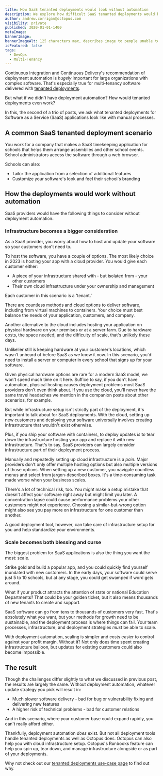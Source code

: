 ```yaml
---
title: How SaaS tenanted deployments would look without automation
description: We explore how difficult SaaS tenanted deployments would be if we didn't have automation.
author: andrew.corrigan@octopus.com
visibility: private
published: 3020-01-01-1400
metaImage: 
bannerImage: 
bannerImageAlt: 125 characters max, describes image to people unable to see it.
isFeatured: false
tags: 
  - DevOps
  - Multi-Tenancy
---
```


Continuous Integration and Continuous Delivery's recommendation of deployment automation is *hugely* important for large organizations with complex software. That's especially true for multi-tenancy software delivered with [tenanted deployments](https://octopus.com/blog/what-are-tenanted-deployments).

But what if we didn't have deployment automation? How would tenanted deployments even work?

In this, the second of a trio of posts, we ask what tenanted deployments for Software as a Service (SaaS) applications look like with manual processes.

## A common SaaS tenanted deployment scenario

You work for a company that makes a SaaS timekeeping application for schools that helps them arrange assemblies and other school events. School administrators access the software through a web browser.

Schools can also:

- Tailor the application from a selection of additional features
- Customize your software's look and feel their school's branding

## How the deployments would work without automation

SaaS providers would have the following things to consider without deployment automation.

### Infrastructure becomes a bigger consideration

As a SaaS provider, you worry about how to host and update your software so your customers don't need to.

To host the software, you have a couple of options. The most likely choice in 2023 is hosting your app with a cloud provider. You would give each customer either:

- A piece of your infrastructure shared with - but isolated from - your other customers
- Their own cloud infrastructure under your ownership and management

Each customer in this scenario is a 'tenant.'

There are countless methods and cloud options to deliver software, including from virtual machines to containers. Your choice must best balance the needs of your application, customers, and company.

Another alternative to the cloud includes hosting your application on physical hardware on your premises or at a server farm. Due to hardware costs, the space needed, and the difficulty of scale, that's unlikely these days.

Unlikelier still is keeping hardware at your customer's locations, which wasn't unheard of before SaaS as we know it now. In this scenario, you'd need to install a server or computer in every school that signs up for your software.

Given physical hardware options are rare for a modern SaaS model, we won't spend much time on it here. Suffice to say, if you don't have automation, physical hosting causes deployment problems most SaaS providers don't even think about. If you use the cloud, you'll never have the same travel headaches we mention in the companion posts about other scenarios, for example.

But while infrastructure setup isn't strictly part of the deployment, it's important to talk about for SaaS deployments. With the cloud, setting up new customers and deploying your software universally involves creating infrastructure that wouldn't exist otherwise.

Plus, if you ship your software with containers, to deploy updates *is* to tear down the infrastructure hosting your app and replace it with new infrastructure. That's to say, SaaS providers can largely consider infrastructure part of their deployment process.

Manually and repeatedly setting up cloud infrastructure is a *pain*. Major providers don't only offer multiple hosting options but also multiple versions of those options. When setting up a new customer, you navigate countless menus and select from jargon-described boxes. It's a time-consuming task made worse when your business scales.

There's a lot of technical risk, too. You might make a setup mistake that doesn't affect your software right away but might limit you later. A concentration lapse could cause performance problems your other customers might not experience. Choosing a similar-but-wrong option might also see you pay more on infrastructure for one customer than another.

A good deployment tool, however, can take care of infrastructure setup for you and help standardize your environments.

### Scale becomes both blessing and curse

The biggest problem for SaaS applications is also the thing you want the most: scale.

Strike gold and build a popular app, and you could quickly find yourself inundated with new customers. In the early days, your software could serve just 5 to 10 schools, but at any stage, you could get swamped if word gets around.

What if your product attracts the attention of state or national Education Departments? That could be your golden ticket, but it also means thousands of new tenants to create and support.

SaaS software can go from tens to thousands of customers very fast. That's absolutely what you want, but your methods for growth need to be sustainable, and the deployment process is where things can fail. Your team processes, infrastructure, and deployment strategies *must* be able to scale.

With deployment automation, scaling is simpler and costs easier to control against your profit margin. Without it? Not only does time spent creating infrastructure balloon, but updates for existing customers could also become impossible.

## The result

Though the challenges differ slightly to what we discussed in previous post, the results are largely the same. Without deployment automation, whatever update strategy you pick will result in:

- Much slower software delivery - bad for bug or vulnerability fixing and delivering new features
- A higher risk of technical problems - bad for customer relations

And in this scenario, where your customer base could expand rapidly, you can't really afford either.

Thankfully, deployment automation *does* exist. But not all deployment tools handle tenanted deployments as well as Octopus does. Octopus can also help you with cloud infrastructure setup. Octopus's Runbooks feature can help you spin up, tear down, and manage infrastructure alongside or as part of your deployments.

Why not check out our [tenanted deployments use-case page](https://octopus.com/use-case/tenanted-deployments) to find out why.